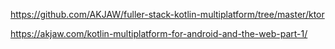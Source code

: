 https://github.com/AKJAW/fuller-stack-kotlin-multiplatform/tree/master/ktor

https://akjaw.com/kotlin-multiplatform-for-android-and-the-web-part-1/


